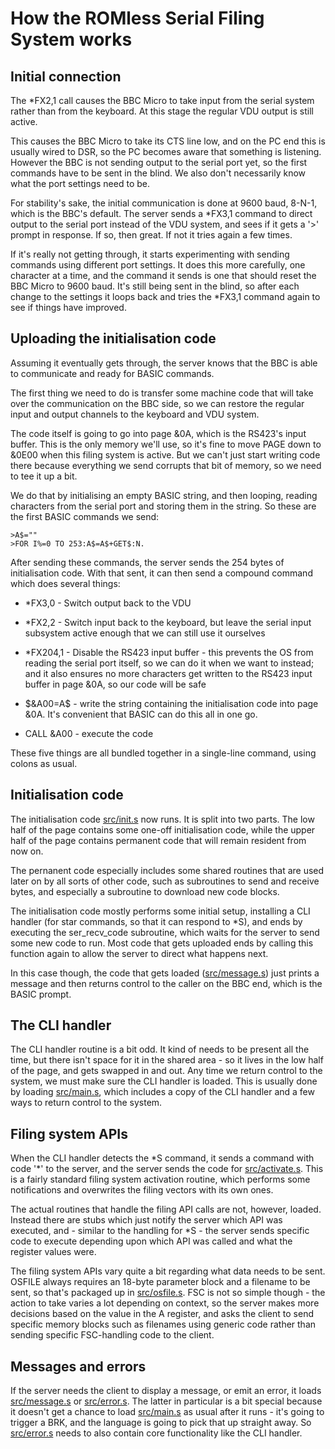 # How the ROMless Serial Filing System works

## Initial connection

The \*FX2,1 call causes the BBC Micro to take input from the
serial system rather than from the keyboard.  At this stage the
regular VDU output is still active.

This causes the BBC Micro to take its CTS line low, and on the
PC end this is usually wired to DSR, so the PC becomes aware
that something is listening.  However the BBC is not sending
output to the serial port yet, so the first commands have to be
sent in the blind.  We also don't necessarily know what the port
settings need to be.

For stability's sake, the initial communication is done at 9600
baud, 8-N-1, which is the BBC's default.  The server sends a
\*FX3,1 command to direct output to the serial port instead of
the VDU system, and sees if it gets a '>' prompt in response.
If so, then great.  If not it tries again a few times.

If it's really not getting through, it starts experimenting with
sending commands using different port settings.  It does this
more carefully, one character at a time, and the command it
sends is one that should reset the BBC Micro to 9600 baud.  It's
still being sent in the blind, so after each change to the
settings it loops back and tries the \*FX3,1 command again to
see if things have improved.

## Uploading the initialisation code

Assuming it eventually gets through, the server knows that the
BBC is able to communicate and ready for BASIC commands.

The first thing we need to do is transfer some machine code that
will take over the communication on the BBC side, so we can
restore the regular input and output channels to the keyboard
and VDU system.

The code itself is going to go into page &0A, which is the
RS423's input buffer.  This is the only memory we'll use, so
it's fine to move PAGE down to &0E00 when this filing system is
active.  But we can't just start writing code there because
everything we send corrupts that bit of memory, so we need to
tee it up a bit.

We do that by initialising an empty BASIC string, and then
looping, reading characters from the serial port and storing
them in the string.  So these are the first BASIC commands we
send:

    >A$=""
    >FOR I%=0 TO 253:A$=A$+GET$:N.

After sending these commands, the server sends the 254 bytes of
initialisation code.  With that sent, it can then send a
compound command which does several things:

* \*FX3,0 - Switch output back to the VDU

* \*FX2,2 - Switch input back to the keyboard, but leave the
serial input subsystem active enough that we can still use it
ourselves

* \*FX204,1 - Disable the RS423 input buffer - this prevents
the OS from reading the serial port itself, so we can do it 
when we want to instead; and it also ensures no more characters
get written to the RS423 input buffer in page &0A, so our code
will be safe

* $&A00=A$ - write the string containing the initialisation code
into page &0A.  It's convenient that BASIC can do this all in
one go.

* CALL &A00 - execute the code

These five things are all bundled together in a single-line
command, using colons as usual.

## Initialisation code

The initialisation code [src/init.s](src/init.s) now runs.  It is split into two parts.
The low half of the page contains some one-off initialisation
code, while the upper half of the page contains permanent code
that will remain resident from now on.

The pernanent code especially includes some shared routines that
are used later on by all sorts of other code, such as
subroutines to send and receive bytes, and especially a
subroutine to download new code blocks.

The initialisation code mostly performs some initial setup,
installing a CLI handler (for star commands, so that it
can respond to \*S), and ends by executing the ser\_recv\_code
subroutine, which waits for the server to send some new code to
run.  Most code that gets uploaded ends by calling this function
again to allow the server to direct what happens next.

In this case though, the code that gets loaded ([src/message.s](src/message.s))
just prints a message and then returns control to the caller on
the BBC end, which is the BASIC prompt.

## The CLI handler

The CLI handler routine is a bit odd.  It kind of needs to be
present all the time, but there isn't space for it in the shared
area - so it lives in the low half of the page, and gets swapped
in and out.  Any time we return control to the system, we must
make sure the CLI handler is loaded.  This is usually done by
loading [src/main.s](src/main.s), which includes a copy of the CLI handler
and a few ways to return control to the system.

## Filing system APIs

When the CLI handler detects the \*S command, it sends a command
with code '\*' to the server, and the server sends the code for
[src/activate.s](src/activate.s).  This is a fairly standard filing system
activation routine, which performs some notifications and
overwrites the filing vectors with its own ones.

The actual routines that handle the filing API calls are not,
however, loaded.  Instead there are stubs which just notify the
server which API was executed, and - similar to the handling for
\*S - the server sends specific code to execute depending upon
which API was called and what the register values were.

The filing system APIs vary quite a bit regarding what data
needs to be sent.  OSFILE always requires an 18-byte parameter
block and a filename to be sent, so that's packaged up in
[src/osfile.s](src/osfile.s).  FSC is not so simple though - the action to
take varies a lot depending on context, so the server makes more
decisions based on the value in the A register, and asks the
client to send specific memory blocks such as filenames using
generic code rather than sending specific FSC-handling code to
the client.

## Messages and errors

If the server needs the client to display a message, or emit an
error, it loads [src/message.s](src/message.s) or [src/error.s](src/error.s).  The latter in
particular is a bit special because it doesn't get a chance to
load [src/main.s](src/main.s) as usual after it runs - it's going to trigger
a BRK, and the language is going to pick that up straight away.
So [src/error.s](src/error.s) needs to also contain core functionality like
the CLI handler.

